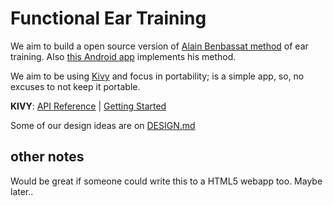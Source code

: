 # Functional Ear Training

We aim to build a open source version of [Alain Benbassat method](http://www.miles.be/software) of ear training. Also [this Android app](https://play.google.com/store/apps/details?id=com.kaizen9.fet.android) implements his method.

We aim to be using [Kivy](https://kivy.org) and focus in portability; is a simple app, so, no excuses to not keep it portable.

**KIVY**: [API Reference](https://kivy.org/docs/api-kivy.html) | [Getting Started](https://kivy.org/docs/gettingstarted/intro.html)

Some of our design ideas are on [DESIGN.md](DESIGN.md)

## other notes

Would be great if someone could write this to a HTML5 webapp too. Maybe later..
